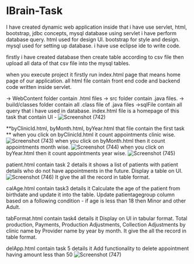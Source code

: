 # IBrain-Task
I have created dynamic web application inside that i have use servlet, html, bootstrap, jdbc concepts, mysql database
using servlet i have perform database query.
html used for design UI.
bootstrap for style and design.
mysql used for setting up database.
i have use eclipse ide to write code.

firstly i have created database then create table according to csv file then upload all data of that csv file into the mysql tables.


when you execute project it firstly run index.html page that means home page of our application.
all html file contain front end code and backend code written inside servlet.

-> WebContent folder contain .html files
-> src folder contain .java files.
-> build/classes folder contain all .class file of .java files
->sqlFile contain all query that i have used in database.
index.html file is a homepage of this task that contain UI -
![Screenshot (742)](https://user-images.githubusercontent.com/59825872/117578425-efbf9980-b10b-11eb-9033-c1591def7e3f.png)


**byClinicId.html, byMonth.html, byYear.html that file contain the first task **
when you click on byClinicId.html it count appointments clinic wise.
![Screenshot (743)](https://user-images.githubusercontent.com/59825872/117578519-6492d380-b10c-11eb-8907-00c2f94a3119.png)
when you click on byMonth.html then it count appointments month wise.
![Screenshot (744)](https://user-images.githubusercontent.com/59825872/117578534-73798600-b10c-11eb-97f7-8448fc61a780.png)
when you click on byYear.html then it count appointments year wise.
![Screenshot (745)](https://user-images.githubusercontent.com/59825872/117578542-7eccb180-b10c-11eb-816c-7328a4f58b82.png)

patient.html contain task 2 details
it shows a list of patients with patient details who do not have appointments in the future. Display a table on UI.
![Screenshot (746)](https://user-images.githubusercontent.com/59825872/117578844-fa7b2e00-b10d-11eb-90a1-30964b1a529c.png)
It give the all the record in table format.

calAge.html contain task3 details
it Calculate the age of the patient from birthdate and update it into the table. Update patientagegroup column based on a following condition - if age is less than 18 then Minor and other Adult.

tabFormat.html contain task4 details
it Display on UI in tabular format. Total production, Payments, Production Adjustments, Collection Adjustments by clinic name by Provider name by year by month.
It give the all the record in table format.

delApp.html contain task 5 details
it Add functionality to delete appointment having amount less than 50
![Screenshot (747)](https://user-images.githubusercontent.com/59825872/117578861-12eb4880-b10e-11eb-9ef7-d44997615fe3.png)

